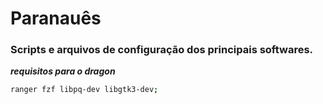# Paranauês
### Scripts e arquivos de configuração dos principais softwares. 

***requisitos para o dragon***
```sh
ranger fzf libpq-dev libgtk3-dev;
```
